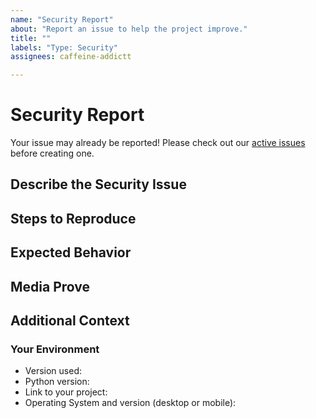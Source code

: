 ```yaml
---
name: "Security Report"
about: "Report an issue to help the project improve."
title: ""
labels: "Type: Security"
assignees: caffeine-addictt

---
```


<!--

Oh, hi there! 😄

To expedite issue processing, please search open and closed issues before submitting a new one.
Please read our Rules of Conduct at this repository's `.github/CODE_OF_CONDUCT.md`

FIRST OF ALL, read this project's SECURITY.md file. Located in `.github/SECURITY.md`.

READ CAREFULLY IF YOUR ISSUE REPORT CONTAINS SENSIBLE OR PRIVATE DATA:
(data that might be leaked or subtracted from our servers due to this
security issue).

If this security report (or the guide on how to "identify the security bug") includes
certain personal information or involves personal identifiable data, or you believe
that the data that you might leak by exposing the way on how to attack the project
could be considered as a data leak or could violate the privacy of any kind of
data or sensible data, please do not post it here and directly email the developer:
(jgracia9988@gmail.com). You should post the issue with the least amount of
sensible or private data as possible to help us manage the security issue, and
with the extra data sent from your email to the developer (if any), we will deeply
analyze and try to fix it as fast as possible.

If you are in doubt about the data that you might post here (screenshots or media
also, count as data), please directly email us.

The data that must NOT be posted here:

* Legal and/or full names
* Names or usernames combined with other identifiers like phone numbers or email addresses
* Health or financial information (including insurance information, social security numbers, etc.)
* Information about political or religious affiliations
* Information about race, ethnicity, sexual orientation, gender, or other identifying information that could be used for discriminatory purposes

-->

# Security Report
Your issue may already be reported!
Please check out our [active issues](https://github.com/caffeine-addictt/FastAPI-ToDoApp/issues) before creating one.

## Describe the Security Issue
<!--
A clear and concise description of the security issue
-->

## Steps to Reproduce
<!--
e.g.:
  1. Navigate to x
  2. Go to...
  3. See error
-->

## Expected Behavior
<!--
A clear and concise description of the expected behavior
-->

## Media Prove
<!--
If applicable, provide screenshots, videos and/or code snippets
-->

## Additional Context
<!--
Any other extra context or information
-->

### Your Environment
<!--
Include as many relevant details about the environment you experienced the bug in
-->
* Version used:
* Python version:
* Link to your project:
* Operating System and version (desktop or mobile):